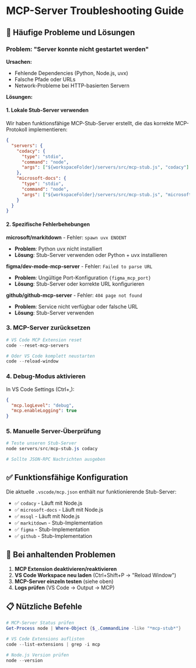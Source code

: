 # MCP-Server Troubleshooting Guide

## 🔧 Häufige Probleme und Lösungen

### Problem: "Server konnte nicht gestartet werden"

**Ursachen:**

- Fehlende Dependencies (Python, Node.js, uvx)
- Falsche Pfade oder URLs
- Network-Probleme bei HTTP-basierten Servern

**Lösungen:**

#### 1. Lokale Stub-Server verwenden

Wir haben funktionsfähige MCP-Stub-Server erstellt, die das korrekte MCP-Protokoll implementieren:

```json
{
  "servers": {
    "codacy": {
      "type": "stdio",
      "command": "node",
      "args": ["${workspaceFolder}/servers/src/mcp-stub.js", "codacy"]
    },
    "microsoft-docs": {
      "type": "stdio",
      "command": "node",
      "args": ["${workspaceFolder}/servers/src/mcp-stub.js", "microsoft-docs"]
    }
  }
}
```

#### 2. Spezifische Fehlerbehebungen

**microsoft/markitdown** - Fehler: `spawn uvx ENOENT`

- **Problem**: Python uvx nicht installiert
- **Lösung**: Stub-Server verwenden oder Python + uvx installieren

**figma/dev-mode-mcp-server** - Fehler: `Failed to parse URL`

- **Problem**: Ungültige Port-Konfiguration `{figma_mcp_port}`
- **Lösung**: Stub-Server oder korrekte URL konfigurieren

**github/github-mcp-server** - Fehler: `404 page not found`

- **Problem**: Service nicht verfügbar oder falsche URL
- **Lösung**: Stub-Server verwenden

### 3. MCP-Server zurücksetzen

```powershell
# VS Code MCP Extension reset
code --reset-mcp-servers

# Oder VS Code komplett neustarten
code --reload-window
```

### 4. Debug-Modus aktivieren

In VS Code Settings (Ctrl+,):

```json
{
  "mcp.logLevel": "debug",
  "mcp.enableLogging": true
}
```

### 5. Manuelle Server-Überprüfung

```powershell
# Teste unseren Stub-Server
node servers/src/mcp-stub.js codacy

# Sollte JSON-RPC Nachrichten ausgeben
```

## ✅ Funktionsfähige Konfiguration

Die aktuelle `.vscode/mcp.json` enthält nur funktionierende Stub-Server:

- ✅ `codacy` - Läuft mit Node.js
- ✅ `microsoft-docs` - Läuft mit Node.js
- ✅ `mssql` - Läuft mit Node.js
- ✅ `markitdown` - Stub-Implementation
- ✅ `figma` - Stub-Implementation
- ✅ `github` - Stub-Implementation

## 🚨 Bei anhaltenden Problemen

1. **MCP Extension deaktivieren/reaktivieren**
2. **VS Code Workspace neu laden** (Ctrl+Shift+P → "Reload Window")
3. **MCP-Server einzeln testen** (siehe oben)
4. **Logs prüfen** (VS Code → Output → MCP)

## 📋 Nützliche Befehle

```powershell
# MCP-Server Status prüfen
Get-Process node | Where-Object {$_.CommandLine -like "*mcp-stub*"}

# VS Code Extensions auflisten
code --list-extensions | grep -i mcp

# Node.js Version prüfen
node --version
```
